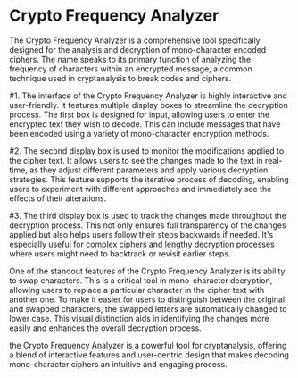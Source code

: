 # Crypto Frequency Analyzer

The Crypto Frequency Analyzer is a comprehensive tool specifically designed for the analysis and decryption of mono-character encoded ciphers. The name speaks to its primary function of analyzing the frequency of characters within an encrypted message, a common technique used in cryptanalysis to break codes and ciphers.
 
#1. The interface of the Crypto Frequency Analyzer is highly interactive and user-friendly. It features multiple display boxes to streamline the decryption process. The first box is designed for input, allowing users to enter the encrypted text they wish to decode. This can include messages that have been encoded using a variety of mono-character encryption methods.
 
#2. The second display box is used to monitor the modifications applied to the cipher text. It allows users to see the changes made to the text in real-time, as they adjust different parameters and apply various decryption strategies. This feature supports the iterative process of decoding, enabling users to experiment with different approaches and immediately see the effects of their alterations.

#3. The third display box is used to track the changes made throughout the decryption process. This not only ensures full transparency of the changes applied but also helps users follow their steps backwards if needed. It's especially useful for complex ciphers and lengthy decryption processes where users might need to backtrack or revisit earlier steps.
 
One of the standout features of the Crypto Frequency Analyzer is its ability to swap characters. This is a critical tool in mono-character decryption, allowing users to replace a particular character in the cipher text with another one. To make it easier for users to distinguish between the original and swapped characters, the swapped letters are automatically changed to lower case. This visual distinction aids in identifying the changes more easily and enhances the overall decryption process.
 
the Crypto Frequency Analyzer is a powerful tool for cryptanalysis, offering a blend of interactive features and user-centric design that makes decoding mono-character ciphers an intuitive and engaging process.
